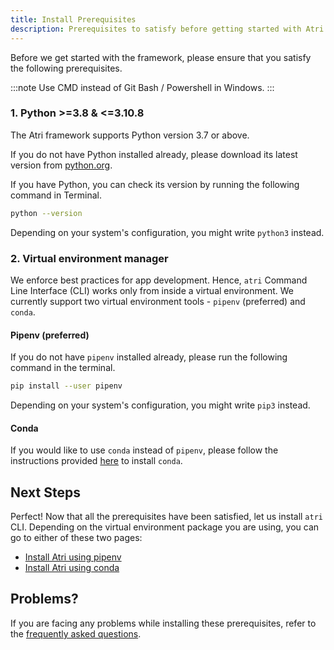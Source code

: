 ```yaml
---
title: Install Prerequisites
description: Prerequisites to satisfy before getting started with Atri Framework
---
```

Before we get started with the framework, please ensure that you satisfy the following prerequisites. 

:::note
Use CMD instead of Git Bash / Powershell in Windows. 
:::

### 1. Python >=3.8 & <=3.10.8

The Atri framework supports Python version 3.7 or above. 

If you do not have Python installed already, please download its latest version from [python.org](https://www.python.org/downloads/).

If you have Python, you can check its version by running the following command in Terminal.

```bash
python --version
```

Depending on your system's configuration, you might write `python3` instead. 

### 2. Virtual environment manager

We enforce best practices for app development. Hence, `atri` Command Line Interface (CLI) works only from inside a virtual environment. We currently support two virtual environment tools - `pipenv` (preferred) and `conda`. 

#### Pipenv (preferred)
If you do not have `pipenv` installed already, please run the following command in the terminal. 

```bash
pip install --user pipenv
```

Depending on your system's configuration, you might write `pip3` instead. 

#### Conda

If you would like to use `conda` instead of `pipenv`, please follow the instructions provided [here](https://docs.conda.io/projects/conda/en/latest/user-guide/install/index.html#regular-installation) to install `conda`.

## Next Steps

Perfect! Now that all the prerequisites have been satisfied, let us install `atri` CLI. Depending on the virtual environment package you are using, you can go to either of these two pages:

- [Install Atri using pipenv](getting-started/installation/install_with_pipenv.md)
- [Install Atri using conda](getting-started/installation/install_with_conda.md)

## Problems?

If you are facing any problems while installing these prerequisites, refer to the [frequently asked questions](../../troubleshoot/prereq_error). 